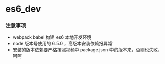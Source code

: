 # es6_dev

### 注意事项
- webpack babel 构建 es6 本地开发环境
- node 版本号使用的 6.5.0 ，高版本安装依赖报异常
- 安装的版本依赖要严格按照视频中 package.json 中的版本来，否则也失败，呵呵
